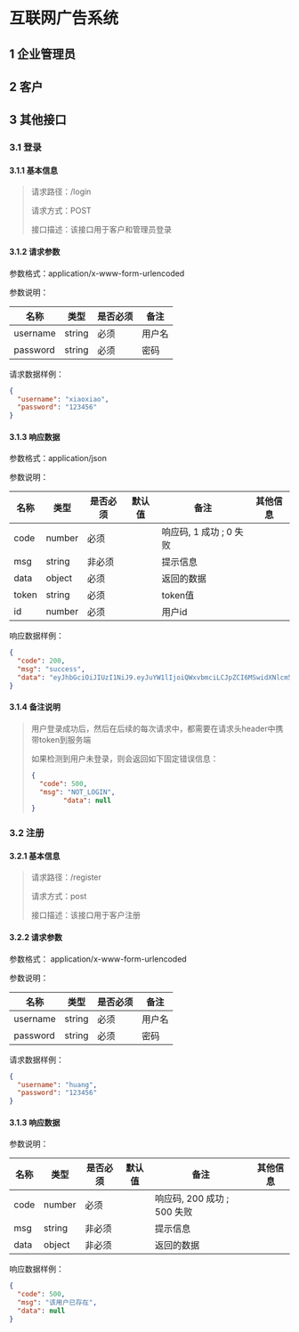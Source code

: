 # 互联网广告系统

## 1 企业管理员

## 2 客户

## 3 其他接口

### 3.1 登录

#### 3.1.1 基本信息

> 请求路径：/login
>
> 请求方式：POST
>
> 接口描述：该接口用于客户和管理员登录

#### 3.1.2 请求参数

参数格式：application/x-www-form-urlencoded

参数说明：

| 名称       | 类型     | 是否必须 | 备注  |
|----------|--------|------|-----|
| username | string | 必须   | 用户名 |
| password | string | 必须   | 密码  |

请求数据样例：

```json
{
  "username": "xiaoxiao",
  "password": "123456"
}
```

#### 3.1.3 响应数据

参数格式：application/json

参数说明：

| 名称  | 类型   | 是否必须 | 默认值 | 备注                     | 其他信息 |
| ----- | ------ | -------- | ------ | ------------------------ | -------- |
| code  | number | 必须     |        | 响应码, 1 成功 ; 0 失败 |          |
| msg   | string | 非必须   |        | 提示信息                 |          |
| data  | object | 必须     |        | 返回的数据               |          |
| token | string | 必须     |        | token值                  |
| id    | number | 必须     |        | 用户id                   |

响应数据样例：

```json
{
  "code": 200,
  "msg": "success",
  "data": "eyJhbGciOiJIUzI1NiJ9.eyJuYW1lIjoiQWxvbmciLCJpZCI6MSwidXNlcm5hbWUiOiJTd2FnZ3loIiwiZXhwIjoxNjgyMzQ0NDczfQ.MZdqy2NXsN_zfW9UstvGxRk4dB8k8vhUAz9PY-U36pI"
}
```

#### 3.1.4 备注说明

> 用户登录成功后，然后在后续的每次请求中，都需要在请求头header中携带token到服务端
>
> 如果检测到用户未登录，则会返回如下固定错误信息：
>
> ```json
> {
> 	"code": 500,
> 	"msg": "NOT_LOGIN",
>         "data": null
> }
> ```

### 3.2 注册

#### 3.2.1 基本信息

> 请求路径：/register
>
> 请求方式：post
>
> 接口描述：该接口用于客户注册


#### 3.2.2 请求参数

参数格式： application/x-www-form-urlencoded

参数说明：

| 名称       | 类型     | 是否必须 | 备注  |
|----------|--------|------|-----|
| username | string | 必须   | 用户名 |
| password | string | 必须   | 密码  |

请求数据样例：

```json
{
  "username": "huang",
  "password": "123456"
}
```

#### 3.1.3 响应数据

参数说明：

| 名称   | 类型     | 是否必须 | 默认值 | 备注                   | 其他信息 |
|------|--------|------|-----|----------------------|------|
| code | number | 必须   |     | 响应码, 200 成功 ; 500 失败 |      |
| msg  | string | 非必须  |     | 提示信息                 |      |
| data | object | 非必须  |     | 返回的数据                |      |

响应数据样例：

```json
{
  "code": 500,
  "msg": "该用户已存在",
  "data": null
}
```


